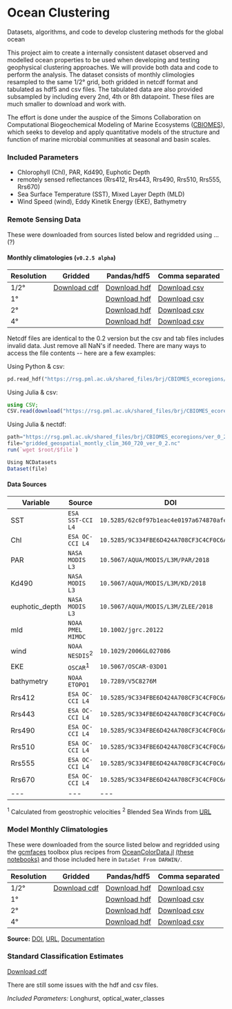 # Ocean Clustering
Datasets, algorithms, and code to develop clustering methods for the global ocean

This project aim to create a internally consistent dataset observed and modelled ocean properties to be used when developing and testing geophysical clustering approaches. We will provide both data and code to perform the analysis. The dataset consists of monthly climologies resampled to the same 1/2° grid, both gridded in netcdf format and tabulated as hdf5 and csv files. The tabulated data are also provided subsampled by including every 2nd, 4th or 8th datapoint. These files are much smaller to download and work with.  

The effort is done under the auspice of the Simons Collaboration on Computational Biogeochemical Modeling of Marine Ecosystems ([CBIOMES](https://cbiomes.org)), which seeks to develop and apply quantitative models of the structure and function of marine microbial communities at seasonal and basin scales.

### Included Parameters

- Chlorophyll (Chl), PAR, Kd490, Euphotic Depth
- remotely sensed reflectances (Rrs412, Rrs443, Rrs490, Rrs510, Rrs555, Rrs670)
- Sea Surface Temperature (SST), Mixed Layer Depth (MLD)
- Wind Speed (wind), Eddy Kinetik Energy (EKE), Bathymetry

### Remote Sensing Data

These were downloaded from sources listed below and regridded using ... (?)

#### Monthly climatologies (`v0.2.5 alpha`)

Resolution |Gridded | Pandas/hdf5 | Comma separated
---|---|---|---
1/2° | [Download cdf](https://rsg.pml.ac.uk/shared_files/brj/CBIOMES_ecoregions/ver_0_2_5/gridded_geospatial_montly_clim_360_720_ver_0_2.nc) | [Download hdf](https://rsg.pml.ac.uk/shared_files/brj/CBIOMES_ecoregions/ver_0_2_5/tabulated_geospatial_montly_clim_360_720_ver_0_2_5.h5) | [Download csv](https://rsg.pml.ac.uk/shared_files/brj/CBIOMES_ecoregions/ver_0_2_5/tabulated_geospatial_montly_clim_360_720_ver_0_2_5.csv)
 1°| |[Download hdf](https://rsg.pml.ac.uk/shared_files/brj/CBIOMES_ecoregions/ver_0_2_5/tabulated_geospatial_montly_clim_180_360_ver_0_2_5.h5) | [Download csv](https://rsg.pml.ac.uk/shared_files/brj/CBIOMES_ecoregions/ver_0_2_5/tabulated_geospatial_montly_clim_180_360_ver_0_2_5_5.csv)
2°| |[Download hdf](https://rsg.pml.ac.uk/shared_files/brj/CBIOMES_ecoregions/ver_0_2_5/tabulated_geospatial_montly_clim_090_180_ver_0_2_5.h5) | [Download csv](https://rsg.pml.ac.uk/shared_files/brj/CBIOMES_ecoregions/ver_0_2_5/tabulated_geospatial_montly_clim_090_180_ver_0_2_5.csv)
4°| | [Download hdf](https://rsg.pml.ac.uk/shared_files/brj/CBIOMES_ecoregions/ver_0_2_5/tabulated_geospatial_montly_clim_045_090_ver_0_2_5.h5) | [Download csv](https://rsg.pml.ac.uk/shared_files/brj/CBIOMES_ecoregions/ver_0_2_5/tabulated_geospatial_montly_clim_045_090_ver_0_2_5.csv)

Netcdf files are identical to the 0.2 version but the csv and tab files includes invalid data. Just remove all NaN's if needed. There are many ways to access the file contents -- here are a few examples:

Using Python & csv:

```python
pd.read_hdf("https://rsg.pml.ac.uk/shared_files/brj/CBIOMES_ecoregions/ver_0_2_5/tabulated_geospatial_montly_clim_045_090_ver_0_2_5.csv").dropna(inplace=True)
```

Using Julia & csv:

```julia
using CSV;
CSV.read(download("https://rsg.pml.ac.uk/shared_files/brj/CBIOMES_ecoregions/ver_0_2_5/tabulated_geospatial_montly_clim_045_090_ver_0_2_5.csv"))
```

Using Julia & nectdf:

```julia
path="https://rsg.pml.ac.uk/shared_files/brj/CBIOMES_ecoregions/ver_0_2_5"
file="gridded_geospatial_montly_clim_360_720_ver_0_2.nc"
run(`wget $root/$file`)

Using NCDatasets
Dataset(file)
```

#### Data Sources

Variable |Source | DOI
---|---|---
SST | `ESA SST-CCI L4` | `10.5285/62c0f97b1eac4e0197a674870afe1ee6`
Chl | `ESA OC-CCI L4` | `10.5285/9C334FBE6D424A708CF3C4CF0C6A53F5`
PAR | `NASA MODIS L3` | `10.5067/AQUA/MODIS/L3M/PAR/2018`
Kd490 | `NASA MODIS L3` | `10.5067/AQUA/MODIS/L3M/KD/2018`
euphotic_depth | `NASA MODIS L3` | `10.5067/AQUA/MODIS/L3M/ZLEE/2018`
mld | `NOAA PMEL MIMOC` | `10.1002/jgrc.20122`
wind | `NOAA NESDIS`<sup>2</sup> | `10.1029/2006GL027086`
EKE | `OSCAR`<sup>1</sup> | `10.5067/OSCAR-03D01`
bathymetry | `NOAA ETOPO1` | `10.7289/V5C8276M`
Rrs412 | `ESA OC-CCI L4` | `10.5285/9C334FBE6D424A708CF3C4CF0C6A53F5`
Rrs443 | `ESA OC-CCI L4` | `10.5285/9C334FBE6D424A708CF3C4CF0C6A53F5`
Rrs490 | `ESA OC-CCI L4` | `10.5285/9C334FBE6D424A708CF3C4CF0C6A53F5`
Rrs510 | `ESA OC-CCI L4` | `10.5285/9C334FBE6D424A708CF3C4CF0C6A53F5`
Rrs555 | `ESA OC-CCI L4` | `10.5285/9C334FBE6D424A708CF3C4CF0C6A53F5`
Rrs670 | `ESA OC-CCI L4` | `10.5285/9C334FBE6D424A708CF3C4CF0C6A53F5`
---|---|---

<sup>1</sup> Calculated from geostrophic velocities
<sup>2</sup> Blended Sea Winds from [URL](https://www.ncdc.noaa.gov/data-access/marineocean-data/blended-global/blended-sea-winds)

### Model Monthly Climatologies

These were downloaded from the source listed below and regridded using the [gcmfaces](http://gcmfaces.readthedocs.io/en/latest/) toolbox plus recipes from [OceanColorData.jl](https://gaelforget.github.io/OceanColorData.jl/dev/) [(these notebooks)](https://github.com/gaelforget/MarineEcosystemNotebooks) and those included here in `DataSet From DARWIN/`.



Resolution |Gridded | Pandas/hdf5 | Comma separated
---|---|---|---
1/2° | [Download cdf](https://rsg.pml.ac.uk/shared_files/brj/CBIOMES_ecoregions/ver_0_2/gridded_darwin_montly_clim_360_720_ver_0_2.nc) | [Download hdf](https://rsg.pml.ac.uk/shared_files/brj/CBIOMES_ecoregions/ver_0_2/tabulated_darwin_montly_clim_360_720_ver_0_2.h5) | [Download csv](https://rsg.pml.ac.uk/shared_files/brj/CBIOMES_ecoregions/ver_0_2/tabulated_darwin_montly_clim_360_720_ver_0_2.csv)
 1°| |[Download hdf](https://rsg.pml.ac.uk/shared_files/brj/CBIOMES_ecoregions/ver_0_2/tabulated_darwin_montly_clim_180_360_ver_0_2.h5) | [Download csv](https://rsg.pml.ac.uk/shared_files/brj/CBIOMES_ecoregions/ver_0_2/tabulated_darwin_montly_clim_180_360_ver_0_2.csv)
2°| |[Download hdf](https://rsg.pml.ac.uk/shared_files/brj/CBIOMES_ecoregions/ver_0_2/tabulated_darwin_montly_clim_090_180_ver_0_2.h5) | [Download csv](https://rsg.pml.ac.uk/shared_files/brj/CBIOMES_ecoregions/ver_0_2/tabulated_darwin_montly_clim_090_180_ver_0_2.csv)
4°| | [Download hdf](https://rsg.pml.ac.uk/shared_files/brj/CBIOMES_ecoregions/ver_0_2/tabulated_darwin_montly_clim_045_090_ver_0_2.h5) | [Download csv](https://rsg.pml.ac.uk/shared_files/brj/CBIOMES_ecoregions/ver_0_2/tabulated_darwin_montly_clim_045_090_ver_0_2.csv)

**Source:** [DOI](10.5281/zenodo.2653669), [URL](http://engaging-opendap.mit.edu:8080/thredds/dodsC/las/id-fba1de9aef/), [Documentation](https://cbiomes.readthedocs.io/) 

### Standard Classification Estimates

[Download cdf](https://rsg.pml.ac.uk/shared_files/brj/CBIOMES_ecoregions/ver_0_2/gridded_geospatial_regions_360_720_ver_0_2.nc)

There are still some issues with the hdf and csv files. 
<!--
Resolution |Gridded | Pandas/hdf5 | Comma separated
---|---|---|---
1/2° | [Download cdf](https://rsg.pml.ac.uk/shared_files/brj/CBIOMES_ecoregions/ver_0_2/gridded_geospatial_regions_360_720_ver_0_2.nc) | [Download hdf](https://rsg.pml.ac.uk/shared_files/brj/CBIOMES_ecoregions/ver_0_2/tabulated_geospatial_regions_360_720_ver_0_2.h5) | [Download csv](https://rsg.pml.ac.uk/shared_files/brj/CBIOMES_ecoregions/ver_0_2/tabulated_geospatial_regions_360_720_ver_0_2.csv)
 1°| |[Download hdf](https://rsg.pml.ac.uk/shared_files/brj/CBIOMES_ecoregions/ver_0_2/tabulated_geospatial_regions_180_360_ver_0_2.h5) | [Download csv](https://rsg.pml.ac.uk/shared_files/brj/CBIOMES_ecoregions/ver_0_2/tabulated_geospatial_regions_180_360_ver_0_2.csv)
2°| |[Download hdf](https://rsg.pml.ac.uk/shared_files/brj/CBIOMES_ecoregions/ver_0_2/tabulated_geospatial_regions_090_180_ver_0_2.h5) | [Download csv](https://rsg.pml.ac.uk/shared_files/brj/CBIOMES_ecoregions/ver_0_2/tabulated_geospatial_regions_090_180_ver_0_2.csv)
4°| | [Download hdf](https://rsg.pml.ac.uk/shared_files/brj/CBIOMES_ecoregions/ver_0_2/tabulated_geospatial_regions_045_090_ver_0_2.h5) | [Download csv](https://rsg.pml.ac.uk/shared_files/brj/CBIOMES_ecoregions/ver_0_2/tabulated_geospatial_regions_045_090_ver_0_2.csv)
-->
*Included Parameters:* Longhurst, optical\_water\_classes

